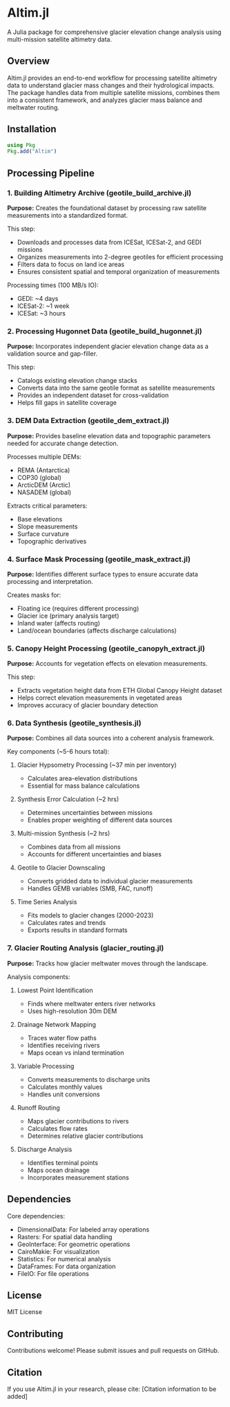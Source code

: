 # Altim.jl

A Julia package for comprehensive glacier elevation change analysis using multi-mission satellite altimetry data.

## Overview

Altim.jl provides an end-to-end workflow for processing satellite altimetry data to understand glacier mass changes and their hydrological impacts. The package handles data from multiple satellite missions, combines them into a consistent framework, and analyzes glacier mass balance and meltwater routing.

## Installation

```julia
using Pkg
Pkg.add("Altim")
```

## Processing Pipeline

### 1. Building Altimetry Archive (geotile_build_archive.jl)

**Purpose:** Creates the foundational dataset by processing raw satellite measurements into a standardized format.

This step:
- Downloads and processes data from ICESat, ICESat-2, and GEDI missions
- Organizes measurements into 2-degree geotiles for efficient processing
- Filters data to focus on land ice areas
- Ensures consistent spatial and temporal organization of measurements

Processing times (100 MB/s IO):
- GEDI: ~4 days
- ICESat-2: ~1 week  
- ICESat: ~3 hours

### 2. Processing Hugonnet Data (geotile_build_hugonnet.jl)

**Purpose:** Incorporates independent glacier elevation change data as a validation source and gap-filler.

This step:
- Catalogs existing elevation change stacks
- Converts data into the same geotile format as satellite measurements
- Provides an independent dataset for cross-validation
- Helps fill gaps in satellite coverage

### 3. DEM Data Extraction (geotile_dem_extract.jl)

**Purpose:** Provides baseline elevation data and topographic parameters needed for accurate change detection.

Processes multiple DEMs:
- REMA (Antarctica)
- COP30 (global)
- ArcticDEM (Arctic)
- NASADEM (global)

Extracts critical parameters:
- Base elevations
- Slope measurements
- Surface curvature
- Topographic derivatives

### 4. Surface Mask Processing (geotile_mask_extract.jl)

**Purpose:** Identifies different surface types to ensure accurate data processing and interpretation.

Creates masks for:
- Floating ice (requires different processing)
- Glacier ice (primary analysis target)
- Inland water (affects routing)
- Land/ocean boundaries (affects discharge calculations)

### 5. Canopy Height Processing (geotile_canopyh_extract.jl)

**Purpose:** Accounts for vegetation effects on elevation measurements.

This step:
- Extracts vegetation height data from ETH Global Canopy Height dataset
- Helps correct elevation measurements in vegetated areas
- Improves accuracy of glacier boundary detection

### 6. Data Synthesis (geotile_synthesis.jl)

**Purpose:** Combines all data sources into a coherent analysis framework.

Key components (~5-6 hours total):
1. Glacier Hypsometry Processing (~37 min per inventory)
   - Calculates area-elevation distributions
   - Essential for mass balance calculations

2. Synthesis Error Calculation (~2 hrs)
   - Determines uncertainties between missions
   - Enables proper weighting of different data sources

3. Multi-mission Synthesis (~2 hrs)
   - Combines data from all missions
   - Accounts for different uncertainties and biases

4. Geotile to Glacier Downscaling
   - Converts gridded data to individual glacier measurements
   - Handles GEMB variables (SMB, FAC, runoff)

5. Time Series Analysis
   - Fits models to glacier changes (2000-2023)
   - Calculates rates and trends
   - Exports results in standard formats

### 7. Glacier Routing Analysis (glacier_routing.jl)

**Purpose:** Tracks how glacier meltwater moves through the landscape.

Analysis components:
1. Lowest Point Identification
   - Finds where meltwater enters river networks
   - Uses high-resolution 30m DEM

2. Drainage Network Mapping
   - Traces water flow paths
   - Identifies receiving rivers
   - Maps ocean vs inland termination

3. Variable Processing
   - Converts measurements to discharge units
   - Calculates monthly values
   - Handles unit conversions

4. Runoff Routing
   - Maps glacier contributions to rivers
   - Calculates flow rates
   - Determines relative glacier contributions

5. Discharge Analysis
   - Identifies terminal points
   - Maps ocean drainage
   - Incorporates measurement stations

## Dependencies

Core dependencies:
- DimensionalData: For labeled array operations
- Rasters: For spatial data handling
- GeoInterface: For geometric operations
- CairoMakie: For visualization
- Statistics: For numerical analysis
- DataFrames: For data organization
- FileIO: For file operations

## License

MIT License

## Contributing

Contributions welcome! Please submit issues and pull requests on GitHub.

## Citation

If you use Altim.jl in your research, please cite:
[Citation information to be added]
